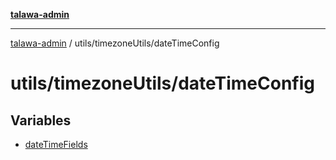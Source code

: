 [**talawa-admin**](../../../README.md)

***

[talawa-admin](../../../README.md) / utils/timezoneUtils/dateTimeConfig

# utils/timezoneUtils/dateTimeConfig

## Variables

- [dateTimeFields](variables/dateTimeFields.md)
